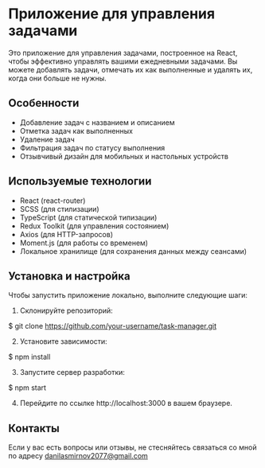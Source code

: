 # Приложение для управления задачами

Это приложение для управления задачами, построенное на React, чтобы эффективно управлять вашими ежедневными задачами. Вы можете добавлять задачи, отмечать их как выполненные и удалять их, когда они больше не нужны.

## Особенности

- Добавление задач с названием и описанием
- Отметка задач как выполненных
- Удаление задач
- Фильтрация задач по статусу выполнения
- Отзывчивый дизайн для мобильных и настольных устройств

## Используемые технологии

- React (react-router)
- SCSS (для стилизации)
- TypeScript (для статической типизации)
- Redux Toolkit (для управления состоянием)
- Axios (для HTTP-запросов)
- Moment.js (для работы со временем)
- Локальное хранилище (для сохранения данных между сеансами)

## Установка и настройка

Чтобы запустить приложение локально, выполните следующие шаги:

1. Склонируйте репозиторий:

$   git clone https://github.com/your-username/task-manager.git
   
2. Установите зависимости:

$   npm install
   
3. Запустите сервер разработки:

$   npm start
   
4. Перейдите по ссылке http://localhost:3000 в вашем браузере.

## Контакты

Если у вас есть вопросы или отзывы, не стесняйтесь связаться со мной по адресу danilasmirnov2077@gmail.com